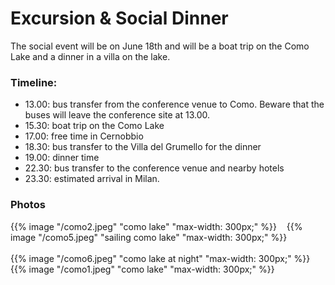 # Excursion \& Social Dinner

The social event will be on June 18th and will be a boat trip on the Como Lake and a dinner in a villa on
the lake.

### Timeline:

* 13.00: bus transfer from the conference venue to Como. Beware that the buses
  will leave the conference site at 13.00.
* 15.30: boat trip on the Como Lake
* 17.00: free time in Cernobbio
* 18.30: bus transfer to the Villa del Grumello for the dinner
* 19.00: dinner time
* 22.30: bus transfer to the conference venue and nearby hotels
* 23.30: estimated arrival in Milan.

### Photos
{{% image "/como2.jpeg" "como lake" "max-width: 300px;" %}} &nbsp;&nbsp; {{% image "/como5.jpeg" "sailing como lake" "max-width: 300px;" %}}
</br>
</br>
{{% image "/como6.jpeg" "como lake at night" "max-width: 300px;" %}}&nbsp;&nbsp; {{% image "/como1.jpeg" "como lake" "max-width: 300px;" %}}

<!-- {{< figure
  src="/como1.jpeg"
  caption="Como Lake from Villa del Grumello"
>}} &nbsp;&nbsp;
{{< figure
  src="/como2.jpeg"
  caption="Como Lake"
>}}
{{< figure
  src="/como3.jpeg"
  caption="Sailing Como Lake"
>}}  &nbsp;&nbsp;
{{< figure
  src="/images/examples/zion-national-park.jpg"
  caption="Como Lake at Night"
>}} -->


